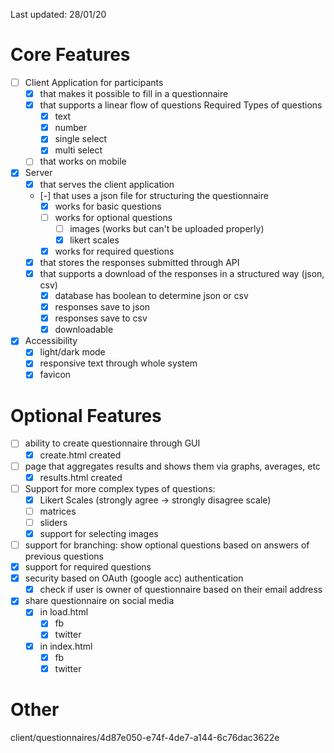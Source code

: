 Last updated: 28/01/20

# Core Features
- [ ] Client Application for participants
  - [x] that makes it possible to fill in a questionnaire
  - [x] that supports a linear flow of questions
    Required Types of questions
    - [x] text
    - [x] number
    - [x] single select
    - [x] multi select
  - [ ] that works on mobile

- [x] Server
  - [x] that serves the client application
  - [-] that uses a json file for structuring the questionnaire
    - [x] works for basic questions
    - [ ] works for optional questions
      - [ ] images (works but can't be uploaded properly)
      - [x] likert scales
    - [x] works for required questions
  - [x] that stores the responses submitted through API
  - [x] that supports a download of the responses in a structured way (json, csv)
    - [x] database has boolean to determine json or csv
    - [x] responses save to json
    - [x] responses save to csv
    - [x] downloadable

- [x] Accessibility
  - [x] light/dark mode
  - [x] responsive text through whole system
  - [x] favicon

# Optional Features
- [ ] ability to create questionnaire through GUI
  - [x] create.html created
- [ ] page that aggregates results and shows them via graphs, averages, etc
  - [x] results.html created
- [ ] Support for more complex types of questions:
  - [x] Likert Scales (strongly agree -> strongly disagree scale)
  - [ ] matrices
  - [ ] sliders
  - [x] support for selecting images
- [ ] support for branching: show optional questions based on answers of previous questions
- [x] support for required questions
- [x] security based on OAuth (google acc) authentication
  - [x] check if user is owner of questionnaire based on their email address
- [x] share questionnaire on social media
  - [x] in load.html
    - [x] fb
    - [x] twitter
  - [x] in index.html
    - [x] fb
    - [x] twitter

# Other
client/questionnaires/4d87e050-e74f-4de7-a144-6c76dac3622e
